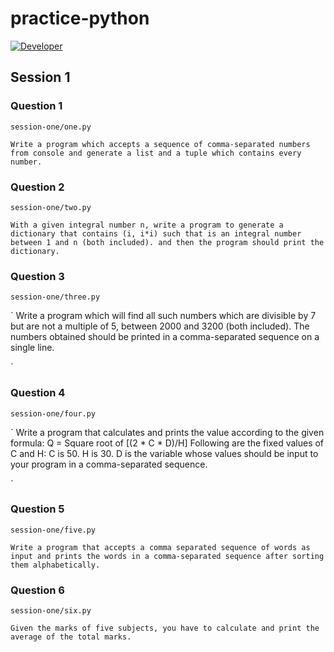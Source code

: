 # practice-python
[![Developer](https://img.shields.io/badge/author-Ishan%20Chhabra-blue.svg)]()

## Session 1
### Question 1
    
    session-one/one.py

`
Write a program which accepts a sequence of comma-separated numbers from console and generate a list and a tuple which contains every number.
`

### Question 2

    session-one/two.py
`
With a given integral number n, write a program to generate a dictionary that contains (i, i*i) such that is an integral number between 1 and n (both included). and then the program should print the dictionary.
`

### Question 3

    session-one/three.py
`
Write a program which will find all such numbers which are divisible by 7 but are not a multiple of 5, between 2000 and 3200 (both included).
The numbers obtained should be printed in a comma-separated sequence on a single line.

`

### Question 4

    session-one/four.py
`
Write a program that calculates and prints the value according to the given formula:
Q = Square root of [(2 * C * D)/H]
Following are the fixed values of C and H:
C is 50. H is 30.
D is the variable whose values should be input to your program in a comma-separated sequence.

`

### Question 5

    session-one/five.py
`
Write a program that accepts a comma separated sequence of words as input and prints the words in a comma-separated sequence after sorting them alphabetically.
`

### Question 6

    session-one/six.py
`
Given the marks of five subjects, you have to calculate and print the average of the total marks.
`